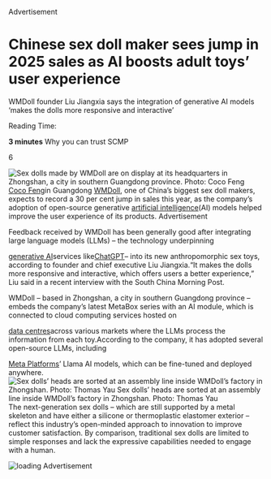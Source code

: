 Advertisement

# Chinese sex doll maker sees jump in 2025 sales as AI boosts adult toys’ user experience
WMDoll founder Liu Jiangxia says the integration of generative AI models ‘makes the dolls more responsive and interactive’

Reading Time:

**3 minutes**
Why you can trust SCMP

6

![Sex dolls made by WMDoll are on display at its headquarters in Zhongshan, a city in southern Guangdong province. Photo: Coco Feng](https://cdn.i-scmp.com/sites/default/files/styles/1020x680/public/d8/images/canvas/2025/02/14/2b003feb-d2b7-4091-9b19-6a75008086a1_c46a8dc2.jpg?itok=0ej-S5mL&v=1739539016)
[Coco Feng](/author/coco-feng)in Guangdong
[WMDoll](https://www.scmp.com/tech/article/2156892/sex-doll-maker-china-embedding-its-products-artificial-intelligence?module=inline&pgtype=article), one of China’s biggest sex doll makers, expects to record a 30 per cent jump in sales this year, as the company’s adoption of open-source generative
[artificial intelligence](https://www.scmp.com/topics/artificial-intelligence?module=inline&pgtype=article)(AI) models helped improve the user experience of its products.
Advertisement

Feedback received by WMDoll has been generally good after integrating large language models (LLMs) – the technology underpinning

[generative AI](https://www.scmp.com/topics/chatgpt-and-other-generative-ais?module=inline&pgtype=article)services like[ChatGPT](https://www.scmp.com/tech/tech-trends/article/3243449/chatgpt-one-year-how-openais-chatbot-brought-generative-artificial-intelligence-public-consciousness?module=inline&pgtype=article)– into its new anthropomorphic sex toys, according to founder and chief executive Liu Jiangxia.“It makes the dolls more responsive and interactive, which offers users a better experience,” Liu said in a recent interview with the South China Morning Post.

WMDoll – based in Zhongshan, a city in southern Guangdong province – embeds the company’s latest MetaBox series with an AI module, which is connected to cloud computing services hosted on

[data centres](https://www.scmp.com/tech/tech-trends/article/3261864/ai-boom-fuels-demand-major-data-centre-deals-asia-pacific-year?module=inline&pgtype=article)across various markets where the LLMs process the information from each toy.According to the company, it has adopted several open-source LLMs, including

[Meta Platforms](https://www.scmp.com/topics/meta-platforms?module=inline&pgtype=article)’ Llama AI models, which can be fine-tuned and deployed anywhere.![Sex dolls’ heads are sorted at an assembly line inside WMDoll’s factory in Zhongshan. Photo: Thomas Yau Sex dolls’ heads are sorted at an assembly line inside WMDoll’s factory in Zhongshan. Photo: Thomas Yau](https://img.i-scmp.com/cdn-cgi/image/fit=contain,width=1024,format=auto/sites/default/files/d8/images/canvas/2025/02/14/58bf5417-91a9-4405-8dde-65ed8e48927a_a18f5966.jpg)
The next-generation sex dolls – which are still supported by a metal skeleton and have either a silicone or thermoplastic elastomer exterior – reflect this industry’s open-minded approach to innovation to improve customer satisfaction. By comparison, traditional sex dolls are limited to simple responses and lack the expressive capabilities needed to engage with a human.

![loading](https://assets-v2.i-scmp.com/production/_next/static/media/wheel-on-gray.af4a55f9.gif)
Advertisement